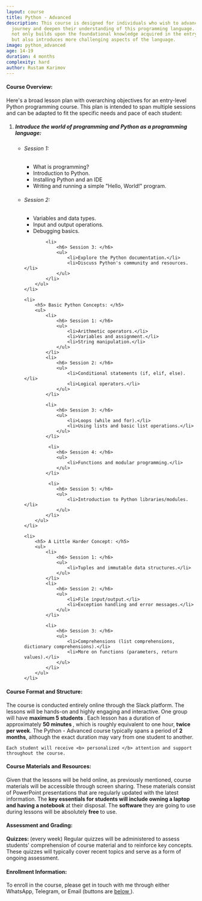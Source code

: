 ```yaml
---
layout: course
title: Python - Advanced
description: This course is designed for individuals who wish to advance further along the Python learning
  journey and deepen their understanding of this programming language. The intermediate level
  not only builds upon the foundational knowledge acquired in the entry-level Python course
  but also introduces more challenging aspects of the language.
image: python_advanced
age: 14-19
duration: 4 months
complexity: hard
author: Rustam Karimov
---
```


<!-- Course Overview -->
<h4><i class="fa-regular fa-eye" style="color: #000000;"></i> Course Overview: </h4>
<p>Here's a broad lesson plan with overarching objectives for an entry-level Python programming course. This
    plan is intended to span multiple sessions and can be adapted to fit the specific needs and pace of each
    student:
</p>
<ol>
    <li>
        <h5> Introduce the world of programming and Python as a programming language: </h5>
        <ul>
            <li>
                <h6> Session 1: </h6>
                <ul>
                    <li>What is programming?</li>
                    <li>Introduction to Python.</li>
                    <li>Installing Python and an IDE</li>
                    <li>Writing and running a simple "Hello, World!" program.</li>
                </ul>
            </li>
            <li>
                <h6> Session 2: </h6>
                <ul>
                    <li>Variables and data types.</li>
                    <li>Input and output operations.</li>
                    <li>Debugging basics.</li>
                </ul>
            </li>

            <li>
                <h6> Session 3: </h6>
                <ul>
                    <li>Explore the Python documentation.</li>
                    <li>Discuss Python's community and resources.</li>
                </ul>
            </li>
        </ul>
    </li>

    <li>
        <h5> Basic Python Concepts: </h5>
        <ul>
            <li>
                <h6> Session 1: </h6>
                <ul>
                    <li>Arithmetic operators.</li>
                    <li>Variables and assignment.</li>
                    <li>String manipulation.</li>
                </ul>
            </li>
            <li>
                <h6> Session 2: </h6>
                <ul>
                    <li>Conditional statements (if, elif, else).</li>
                    <li>Logical operators.</li>
                </ul>
            </li>

            <li>
                <h6> Session 3: </h6>
                <ul>
                    <li>Loops (while and for).</li>
                    <li>Using lists and basic list operations.</li>
                </ul>
            </li>

             <li>
                <h6> Session 4: </h6>
                <ul>
                    <li>Functions and modular programming.</li>
                </ul>
            </li>

             <li>
                <h6> Session 5: </h6>
                <ul>
                    <li>Introduction to Python libraries/modules.</li>
                </ul>
            </li>
        </ul>
    </li>

    <li>
        <h5> A Little Harder Concept: </h5>
        <ul>
            <li>
                <h6> Session 1: </h6>
                <ul>
                    <li>Tuples and immutable data structures.</li>
                </ul>
            </li>
            <li>
                <h6> Session 2: </h6>
                <ul>
                    <li>File input/output.</li>
                    <li>Exception handling and error messages.</li>
                </ul>
            </li>

            <li>
                <h6> Session 3: </h6>
                <ul>
                    <li>Comprehensions (list comprehensions, dictionary comprehensions).</li>
                    <li>More on functions (parameters, return values).</li>
                </ul>
            </li>
        </ul>
    </li>
</ol>

<!-- Course Format and Structure -->
<h4><i class="fa-solid fa-computer"></i> Course Format and Structure: </h4>
<p>
    The course is conducted entirely online through the Slack platform. The lessons will be hands-on and
    highly engaging and interactive. One group will have <b> maximum 5 students </b>.
    Each lesson has a duration of approximately <b> 50 minutes </b>, which is roughly equivalent to one
    hour,
    <b>twice per week</b>.
    The Python - Advanced course typically spans a period of <b>2 months</b>, although the exact
    duration may vary
    from one student to another.

    Each student will receive <b> personalized </b> attention and support throughout the course.
</p>

<!-- Course Materials and Resources -->
<h4><i class="fa-solid fa-book"></i> Course Materials and Resources: </h4>
<p> Given that the lessons will be held online, as previously mentioned, course materials will be accessible
    through
    screen sharing. These materials consist of PowerPoint presentations that are regularly updated with the
    latest information. The <b> key essentials for students will include owning a laptop and having a
        notebook </b>
    at their disposal. The <b> software </b> they are going to use during lessons will be absolutely <b>
        free </b> to use.</p>

<!-- Assessment and Grading -->
<h4><i class="fa-solid fa-cubes-stacked"></i> Assessment and Grading: </h4>
<p><b> Quizzes: </b> (every week) Regular quizzes will be administered to assess students' comprehension
    of course material and
    to reinforce key concepts. These quizzes will typically cover recent topics and serve as a form of
    ongoing assessment.
</p>

<!-- Enrollment Information -->
<h4><i class="fa-solid fa-hat-wizard"></i> Enrollment Information: </h4>
<p> To enroll in the course, please get in touch with me through either WhatsApp, Telegram, or Email
    (buttons are <a href="#connect"> below </a>).</p>